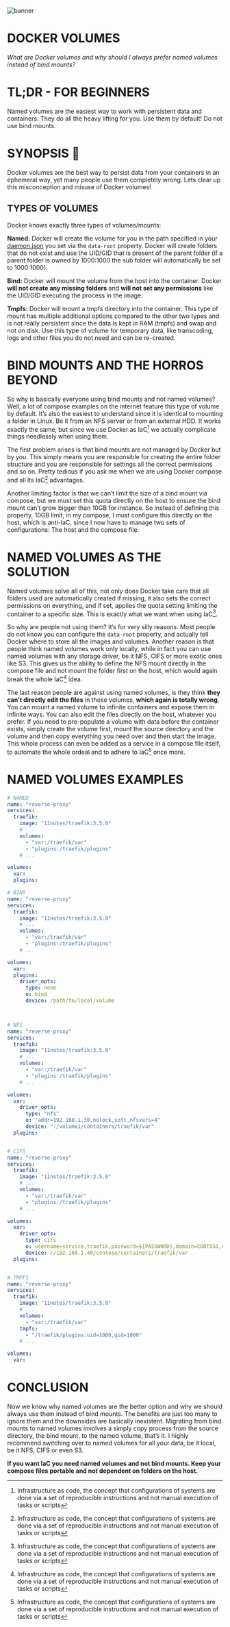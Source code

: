 ![banner](https://github.com/11notes/static/blob/main/img/banner/README.png?raw=true)

# DOCKER VOLUMES

*What are Docker volumes and why should I always prefer named volumes instead of bind mounts?*

# TL;DR - FOR BEGINNERS
Named volumes are the easiest way to work with persistent data and containers. They do all the heavy lifting for you. Use them by default! Do not use bind mounts.

# SYNOPSIS 📖

Docker volumes are the best way to persist data from your containers in an ephemeral way, yet many people use them completely wrong. Lets clear up this misconception and misuse of Docker volumes!

## TYPES OF VOLUMES

Docker knows exactly three types of volumes/mounts:

**Named:** Docker will create the volume for you in the path specified in your [daemon.json](https://github.com/11notes/RTFM/blob/main/linux/container/docker/daemon.json) you set via the ```data-root``` property. Docker will create folders that do not exist and use the UID/GID that is present of the parent folder (if a parent folder is owned by 1000:1000 the sub folder will automatically be set to 1000:1000).

**Bind:** Docker will mount the volume from the host into the container. Docker **will not create any missing folders** and **will not set any permissions** like the UID/GID executing the process in the image.

**Tmpfs:** Docker will mount a tmpfs directory into the container. This type of mount has multiple additional options compared to the other two types and is not really persistent since the data is kept in RAM (tmpfs) and swap and not on disk. Use this type of volume for temporary data, like transcoding, logs and other files you do not need and can be re-created.

# BIND MOUNTS AND THE HORROS BEYOND

So why is basically everyone using bind mounts and not named volumes? Well, a lot of compose examples on the internet feature this type of volume by default. It’s also the easiest to understand since it is identical to mounting a folder in Linux. Be it from an NFS server or from an external HDD. It works exactly the same, but since we use Docker as IaC[^1] we actually complicate things needlessly when using them.

The first problem arises is that bind mounts are not managed by Docker but by you. This simply means you are responsible for creating the entire folder structure and you are responsible for settings all the correct permissions and so on. Pretty tedious if you ask me when we are using Docker compose and all its IaC[^1] advantages.

Another limiting factor is that we can’t limit the size of a bind mount via compose, but we must set this quota directly on the host to ensure the bind mount can’t grow bigger than 10GB for instance. So instead of defining this property, 10GB limit, in my compose, I must configure this directly on the host, which is anti-IaC, since I now have to manage two sets of configurations: The host and the compose file.

# NAMED VOLUMES AS THE SOLUTION

Named volumes solve all of this, not only does Docker take care that all folders used are automatically created if missing, it also sets the correct permissions on everything, and if set, applies the quota setting limiting the container to a specific size. This is exactly what we want when using IaC[^1].

So why are people not using them? It’s for very silly reasons. Most people do not know you can configure the ```data-root``` property, and actually tell Docker where to store all the images and volumes. Another reason is that people think named volumes work only locally, while in fact you can use named volumes with any storage driver, be it NFS, CIFS or more exotic ones like S3. This gives us the ability to define the NFS mount directly in the compose file and not mount the folder first on the host, which would again break the whole IaC[^1] idea.

The last reason people are against using named volumes, is they think **they can’t directly edit the files** in those volumes, **which again is totally wrong**. You can mount a named volume to infinite containers and expose them in infinite ways. You can also edit the files directly on the host, whatever you prefer. If you need to pre-populate a volume with data before the container exists, simply create the volume first, mount the source directory and the volume and then copy everything you need over and then start the image. This whole process can even be added as a service in a compose file itself, to automate the whole ordeal and to adhere to IaC[^1] once more.

# NAMED VOLUMES EXAMPLES

```yaml
# NAMED
name: "reverse-proxy"
services:
  traefik:
    image: "11notes/traefik:3.5.0"
    # ...
    volumes:
      - "var:/traefik/var"
      - "plugins:/traefik/plugins"
    # ...

volumes:
  var:
  plugins:

# BIND
name: "reverse-proxy"
services:
  traefik:
    image: "11notes/traefik:3.5.0"
    # ...
    volumes:
      - "var:/traefik/var"
      - "plugins:/traefik/plugins"
    # ...

volumes:
  var:
  plugins:
    driver_opts:
      type: none
      o: bind
      device: /path/to/local/volume



# NFS
name: "reverse-proxy"
services:
  traefik:
    image: "11notes/traefik:3.5.0"
    # ...
    volumes:
      - "var:/traefik/var"
      - "plugins:/traefik/plugins"
    # ...

volumes:
  var:
    driver_opts:
      type: "nfs"
      o: "addr=192.168.1.30,nolock,soft,nfsvers=4"
      device: ":/volume1/containers/traefik/var"
  plugins:


# CIFS
name: "reverse-proxy"
services:
  traefik:
    image: "11notes/traefik:3.5.0"
    # ...
    volumes:
      - "var:/traefik/var"
      - "plugins:/traefik/plugins"
    # ...

volumes:
  var:
    driver_opts:
      type: cifs
      o: username=service.traefik,password=${PASSWORD},domain=CONTOSO,uid=1000,gid=1000,dir_mode=0700,file_mode=0700
      device: //192.168.1.40/contoso/containers/traefik/var
  plugins:


# TMPFS
name: "reverse-proxy"
services:
  traefik:
    image: "11notes/traefik:3.5.0"
    # ...
    volumes:
      - "var:/traefik/var"
    tmpfs:
      - "/traefik/plugins:uid=1000,gid=1000"
    # ...

volumes:
  var:
```

# CONCLUSION

Now we know why named volumes are the better option and why we should always use them instead of bind mounts. The benefits are just too many to ignore them and the downsides are basically inexistent. Migrating from bind mounts to named volumes involves a simply copy process from the source directory, the bind mount, to the named volume, that’s it. I highly recommend switching over to named volumes for all your data, be it local, be it NFS, CIFS or even S3.

**If you want IaC you need named volumes and not bind mounts. Keep your compose files portable and not dependent on folders on the host.**

[^1]: Infrastructure as code, the concept that configurations of systems are done via a set of reproducible instructions and not manual execution of tasks or scripts
